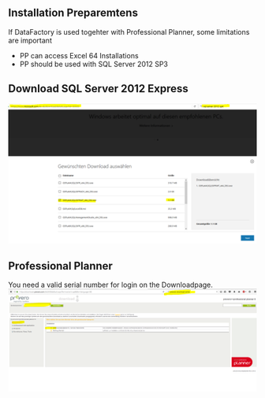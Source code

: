 ## Installation Preparemtens
If DataFactory is used togehter with Professional Planner, some limitations are important
* PP can access Excel 64 Installations
* PP should be used with SQL Server 2012 SP3

## Download SQL Server 2012 Express 
![PP](images/PP/Download_2012.PNG)



## Professional Planner
You need a valid serial number for login on the Downloadpage.  
![PP](images/PP/Download_PP.PNG)
